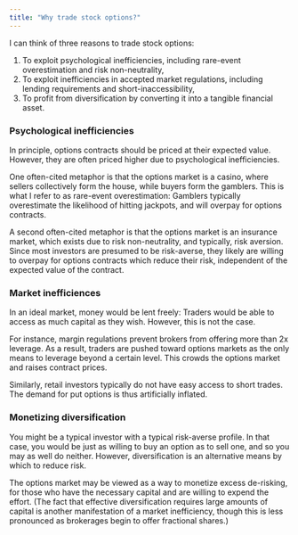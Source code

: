 ```yaml
---
title: "Why trade stock options?"
---
```


I can think of three reasons to trade stock options:

1. To exploit psychological inefficiencies, including rare-event overestimation and risk non-neutrality,
2. To exploit inefficiencies in accepted market regulations, including lending requirements and short-inaccessibility,
3. To profit from diversification by converting it into a tangible financial asset.

### Psychological inefficiencies

In principle, options contracts should be priced at their expected value. However, they are often priced higher due to psychological inefficiencies.

One often-cited metaphor is that the options market is a casino, where sellers collectively form the house, while buyers form the gamblers. This is what I refer to as rare-event overestimation: Gamblers typically overestimate the likelihood of hitting jackpots, and will overpay for options contracts.

A second often-cited metaphor is that the options market is an insurance market, which exists due to risk non-neutrality, and typically, risk aversion. Since most investors are presumed to be risk-averse, they likely are willing to overpay for options contracts which reduce their risk, independent of the expected value of the contract.

### Market inefficiences

In an ideal market, money would be lent freely: Traders would be able to access as much capital as they wish. However, this is not the case.

For instance, margin regulations prevent brokers from offering more than 2x leverage. As a result, traders are pushed toward options markets as the only means to leverage beyond a certain level. This crowds the options market and raises contract prices.

Similarly, retail investors typically do not have easy access to short trades. The demand for put options is thus artificially inflated.

### Monetizing diversification

You might be a typical investor with a typical risk-averse profile. In that case, you would be just as willing to buy an option as to sell one, and so you may as well do neither. However, diversification is an alternative means by which to reduce risk. 

The options market may be viewed as a way to monetize excess de-risking, for those who have the necessary capital and are willing to expend the effort. (The fact that effective diversification requires large amounts of capital is another manifestation of a market inefficiency, though this is less pronounced as brokerages begin to offer fractional shares.)

